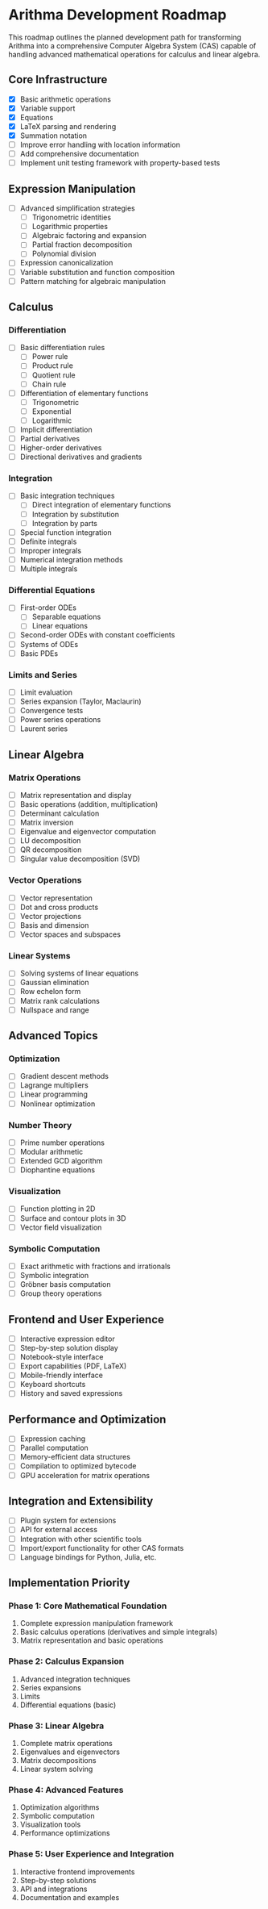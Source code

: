 # Arithma Development Roadmap

This roadmap outlines the planned development path for transforming Arithma into a comprehensive Computer Algebra System (CAS) capable of handling advanced mathematical operations for calculus and linear algebra.

## Core Infrastructure

- [x] Basic arithmetic operations
- [x] Variable support
- [x] Equations
- [x] LaTeX parsing and rendering
- [x] Summation notation
- [ ] Improve error handling with location information
- [ ] Add comprehensive documentation
- [ ] Implement unit testing framework with property-based tests

## Expression Manipulation

- [ ] Advanced simplification strategies
  - [ ] Trigonometric identities
  - [ ] Logarithmic properties
  - [ ] Algebraic factoring and expansion
  - [ ] Partial fraction decomposition
  - [ ] Polynomial division
- [ ] Expression canonicalization
- [ ] Variable substitution and function composition
- [ ] Pattern matching for algebraic manipulation

## Calculus

### Differentiation
- [ ] Basic differentiation rules
  - [ ] Power rule
  - [ ] Product rule
  - [ ] Quotient rule
  - [ ] Chain rule
- [ ] Differentiation of elementary functions
  - [ ] Trigonometric
  - [ ] Exponential
  - [ ] Logarithmic
- [ ] Implicit differentiation
- [ ] Partial derivatives
- [ ] Higher-order derivatives
- [ ] Directional derivatives and gradients

### Integration
- [ ] Basic integration techniques
  - [ ] Direct integration of elementary functions
  - [ ] Integration by substitution
  - [ ] Integration by parts
- [ ] Special function integration
- [ ] Definite integrals
- [ ] Improper integrals
- [ ] Numerical integration methods
- [ ] Multiple integrals

### Differential Equations
- [ ] First-order ODEs
  - [ ] Separable equations
  - [ ] Linear equations
- [ ] Second-order ODEs with constant coefficients
- [ ] Systems of ODEs
- [ ] Basic PDEs

### Limits and Series
- [ ] Limit evaluation
- [ ] Series expansion (Taylor, Maclaurin)
- [ ] Convergence tests
- [ ] Power series operations
- [ ] Laurent series

## Linear Algebra

### Matrix Operations
- [ ] Matrix representation and display
- [ ] Basic operations (addition, multiplication)
- [ ] Determinant calculation
- [ ] Matrix inversion
- [ ] Eigenvalue and eigenvector computation
- [ ] LU decomposition
- [ ] QR decomposition
- [ ] Singular value decomposition (SVD)

### Vector Operations
- [ ] Vector representation
- [ ] Dot and cross products
- [ ] Vector projections
- [ ] Basis and dimension
- [ ] Vector spaces and subspaces

### Linear Systems
- [ ] Solving systems of linear equations
- [ ] Gaussian elimination
- [ ] Row echelon form
- [ ] Matrix rank calculations
- [ ] Nullspace and range

## Advanced Topics

### Optimization
- [ ] Gradient descent methods
- [ ] Lagrange multipliers
- [ ] Linear programming
- [ ] Nonlinear optimization

### Number Theory
- [ ] Prime number operations
- [ ] Modular arithmetic
- [ ] Extended GCD algorithm
- [ ] Diophantine equations

### Visualization
- [ ] Function plotting in 2D
- [ ] Surface and contour plots in 3D
- [ ] Vector field visualization

### Symbolic Computation
- [ ] Exact arithmetic with fractions and irrationals
- [ ] Symbolic integration
- [ ] Gröbner basis computation
- [ ] Group theory operations

## Frontend and User Experience

- [ ] Interactive expression editor
- [ ] Step-by-step solution display
- [ ] Notebook-style interface
- [ ] Export capabilities (PDF, LaTeX)
- [ ] Mobile-friendly interface
- [ ] Keyboard shortcuts
- [ ] History and saved expressions

## Performance and Optimization

- [ ] Expression caching
- [ ] Parallel computation
- [ ] Memory-efficient data structures
- [ ] Compilation to optimized bytecode
- [ ] GPU acceleration for matrix operations

## Integration and Extensibility

- [ ] Plugin system for extensions
- [ ] API for external access
- [ ] Integration with other scientific tools
- [ ] Import/export functionality for other CAS formats
- [ ] Language bindings for Python, Julia, etc.

## Implementation Priority

### Phase 1: Core Mathematical Foundation
1. Complete expression manipulation framework
2. Basic calculus operations (derivatives and simple integrals)
3. Matrix representation and basic operations

### Phase 2: Calculus Expansion
1. Advanced integration techniques
2. Series expansions
3. Limits
4. Differential equations (basic)

### Phase 3: Linear Algebra
1. Complete matrix operations
2. Eigenvalues and eigenvectors
3. Matrix decompositions
4. Linear system solving

### Phase 4: Advanced Features
1. Optimization algorithms
2. Symbolic computation
3. Visualization tools
4. Performance optimizations

### Phase 5: User Experience and Integration
1. Interactive frontend improvements
2. Step-by-step solutions
3. API and integrations
4. Documentation and examples